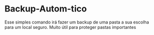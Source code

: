 # Backup-Autom-tico
Esse simples comando irá fazer um backup de uma pasta a sua escolha para um local seguro. Muito útil para proteger pastas importantes
